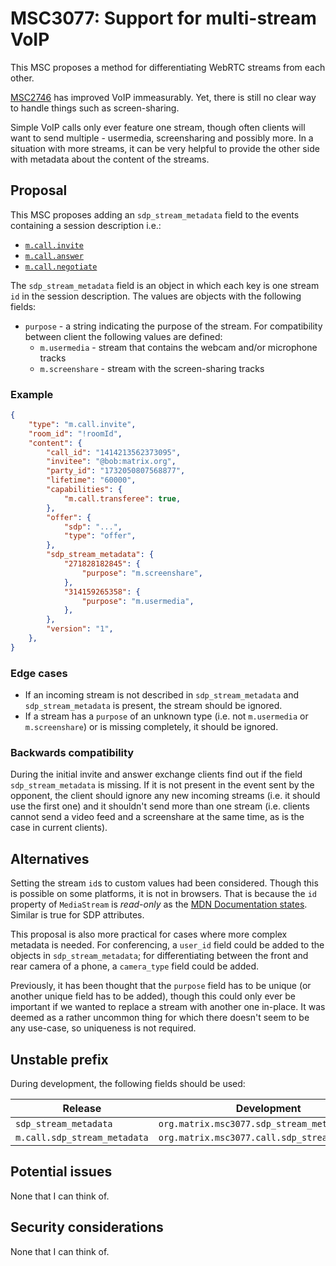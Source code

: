 # MSC3077: Support for multi-stream VoIP

This MSC proposes a method for differentiating WebRTC streams from each other.

[MSC2746](https://github.com/matrix-org/matrix-doc/pull/2746) has improved VoIP
immeasurably. Yet, there is still no clear way to handle things such as
screen-sharing.

Simple VoIP calls only ever feature one stream, though often clients will want
to send multiple - usermedia, screensharing and possibly more. In a situation
with more streams, it can be very helpful to provide the other side with
metadata about the content of the streams.

## Proposal

This MSC proposes adding an `sdp_stream_metadata` field to the events containing
a session description i.e.:

+ [`m.call.invite`](https://spec.matrix.org/v1.7/client-server-api/#mcallinvite)
+ [`m.call.answer`](https://spec.matrix.org/v1.7/client-server-api/#mcallanswer)
+ [`m.call.negotiate`](https://spec.matrix.org/v1.7/client-server-api/#mcallnegotiate)

The `sdp_stream_metadata` field is an object in which each key is one stream
`id` in the session description. The values are objects with the
following fields:

+ `purpose` - a string indicating the purpose of the stream. For compatibility
  between client the following values are defined:
  + `m.usermedia` - stream that contains the webcam and/or microphone tracks
  + `m.screenshare` - stream with the screen-sharing tracks

### Example

```JSON
{
    "type": "m.call.invite",
    "room_id": "!roomId",
    "content": {
        "call_id": "1414213562373095",
        "invitee": "@bob:matrix.org",
        "party_id": "1732050807568877",
        "lifetime": "60000",
        "capabilities": {
            "m.call.transferee": true,
        },
        "offer": {
            "sdp": "...",
            "type": "offer",
        },
        "sdp_stream_metadata": {
            "271828182845": {
                "purpose": "m.screenshare",
            },
            "314159265358": {
                "purpose": "m.usermedia",
            },
        },
        "version": "1",
    },
}
```

### Edge cases

+ If an incoming stream is not described in `sdp_stream_metadata` and
  `sdp_stream_metadata` is present, the stream should be ignored.
+ If a stream has a `purpose` of an unknown type (i.e. not `m.usermedia` or
  `m.screenshare`) or is missing completely, it should be ignored.

### Backwards compatibility

During the initial invite and answer exchange clients find out if the field
`sdp_stream_metadata` is missing. If it is not present in the event sent by the
opponent, the client should ignore any new incoming streams (i.e. it should use
the first one) and it shouldn't send more than one stream (i.e. clients cannot send a video feed and a screenshare at the same time, as is the case in current clients).

## Alternatives

Setting the stream `id`s to custom values had been considered. Though this is
possible on some platforms, it is not in browsers. That is because the `id`
property of `MediaStream` is _read-only_ as the [MDN Documentation
states](https://developer.mozilla.org/en-US/docs/Web/API/MediaStream/id).
Similar is true for SDP attributes.

This proposal is also more practical for cases where more complex metadata is
needed. For conferencing, a `user_id` field could be added to
the objects in `sdp_stream_metadata`; for differentiating between the front and rear camera of a
phone, a `camera_type` field could be added.

Previously, it has been thought that the `purpose` field has to be unique (or
another unique field has to be added), though this could only ever be important
if we wanted to replace a stream with another one in-place. It was deemed as a
rather uncommon thing for which there doesn't seem to be any use-case, so
uniqueness is not required.

## Unstable prefix

During development, the following fields should be used:

|Release                     |Development                                    |
|----------------------------|-----------------------------------------------|
|`sdp_stream_metadata`       |`org.matrix.msc3077.sdp_stream_metadata`       |
|`m.call.sdp_stream_metadata`|`org.matrix.msc3077.call.sdp_stream_metadata`  |

## Potential issues

None that I can think of.

## Security considerations

None that I can think of.
